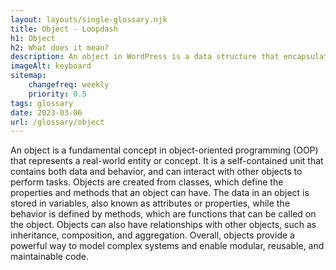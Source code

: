 ```yaml
--- 
layout: layouts/single-glossary.njk
title: Object - Loopdash
h1: Object
h2: What does it mean?
description: An object in WordPress is a data structure that encapsulates related properties and methods, allowing for modular and reusable code.
imageAlt: keyboard
sitemap:
	changefreq: weekly
	priority: 0.5
tags: glossary
date: 2023-03-06
url: /glossary/object
---
```


An object is a fundamental concept in object-oriented programming (OOP) that represents a real-world entity or concept. It is a self-contained unit that contains both data and behavior, and can interact with other objects to perform tasks. Objects are created from classes, which define the properties and methods that an object can have. The data in an object is stored in variables, also known as attributes or properties, while the behavior is defined by methods, which are functions that can be called on the object. Objects can also have relationships with other objects, such as inheritance, composition, and aggregation. Overall, objects provide a powerful way to model complex systems and enable modular, reusable, and maintainable code.
